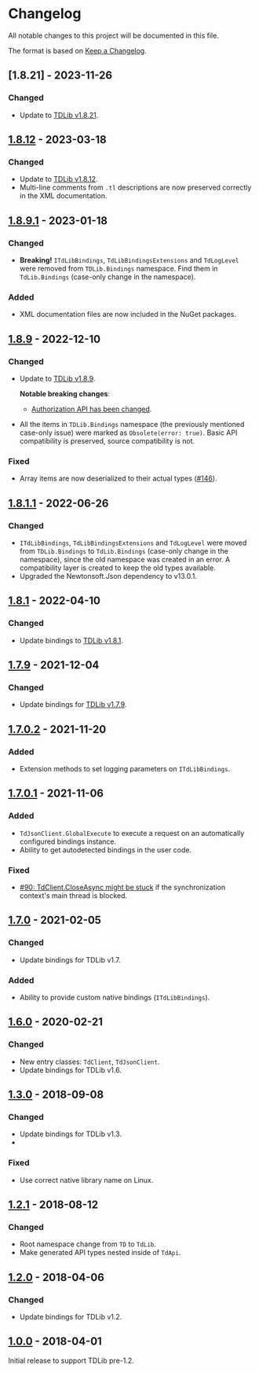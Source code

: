 ﻿Changelog
=========

All notable changes to this project will be documented in this file.

The format is based on [Keep a Changelog](https://keepachangelog.com/en/1.0.0/).

## [1.8.21] - 2023-11-26
### Changed
- Update to [TDLib v1.8.21](https://github.com/tdlib/td/tree/07c1d53a6d3cb1fad58d2822e55eef6d57363581).

## [1.8.12] - 2023-03-18
### Changed
- Update to [TDLib v1.8.12](https://github.com/tdlib/td/tree/70bee089d492437ce931aa78446d89af3da182fc).
- Multi-line comments from `.tl` descriptions are now preserved correctly in the XML documentation.

## [1.8.9.1] - 2023-01-18
### Changed
- **Breaking!** `ITdLibBindings`, `TdLibBindingsExtensions` and `TdLogLevel` were removed from `TDLib.Bindings` namespace. Find them in `TdLib.Bindings` (case-only change in the namespace).

### Added
- XML documentation files are now included in the NuGet packages.

## [1.8.9] - 2022-12-10
### Changed
- Update to [TDLib v1.8.9](https://github.com/tdlib/td/tree/29752073cf2fe586ecefe572d3821a8cf853fab5).

  **Notable breaking changes**:
  - [Authorization API has been changed](https://github.com/tdlib/td/issues/2155#issuecomment-1264474111).
- All the items in `TDLib.Bindings` namespace (the previously mentioned case-only issue) were marked as `Obsolete(error: true)`. Basic API compatibility is preserved, source compatibility is not.

### Fixed
- Array items are now deserialized to their actual types ([#146](https://github.com/egramtel/tdsharp/issues/146)).

## [1.8.1.1] - 2022-06-26
### Changed
- `ITdLibBindings`, `TdLibBindingsExtensions` and `TdLogLevel` were moved from `TDLib.Bindings` to `TdLib.Bindings` (case-only change in the namespace), since the old namespace was created in an error. A compatibility layer is created to keep the old types available.
- Upgraded the Newtonsoft.Json dependency to v13.0.1.

## [1.8.1] - 2022-04-10
### Changed
- Update bindings to [TDLib v1.8.1](https://github.com/tdlib/td/tree/1e1ab5d1b0e4811e6d9e1584a82da08448d0cada).

## [1.7.9] - 2021-12-04
### Changed
- Update bindings for [TDLib v1.7.9](https://github.com/tdlib/td/tree/8d7bda00a535d1eda684c3c8802e85d69c89a14a).

## [1.7.0.2] - 2021-11-20
### Added
- Extension methods to set logging parameters on `ITdLibBindings`.

## [1.7.0.1] - 2021-11-06
### Added
- `TdJsonClient.GlobalExecute` to execute a request on an automatically configured bindings instance.
- Ability to get autodetected bindings in the user code.

### Fixed
- [#90: TdClient.CloseAsync might be stuck](https://github.com/egramtel/tdsharp/issues/90) if the synchronization context's main thread is blocked.

## [1.7.0] - 2021-02-05
### Changed
- Update bindings for TDLib v1.7.

### Added
- Ability to provide custom native bindings (`ITdLibBindings`).

## [1.6.0] - 2020-02-21
### Changed
- New entry classes: `TdClient`, `TdJsonClient`.
- Update bindings for TDLib v1.6.

## [1.3.0] - 2018-09-08
### Changed
- Update bindings for TDLib v1.3.
-
### Fixed
- Use correct native library name on Linux.

## [1.2.1] - 2018-08-12
### Changed
- Root namespace change from `TD` to `TdLib`.
- Make generated API types nested inside of `TdApi`.

## [1.2.0] - 2018-04-06
### Changed
- Update bindings for TDLib v1.2.

## [1.0.0] - 2018-04-01

Initial release to support TDLib pre-1.2.

[1.0.0]: https://github.com/egramtel/tdsharp/releases/tag/v1.0.0
[1.2.0]: https://github.com/egramtel/tdsharp/compare/v1.0.0...v1.2.0
[1.2.1]: https://github.com/egramtel/tdsharp/compare/v1.2.0...v1.2.1
[1.3.0]: https://github.com/egramtel/tdsharp/compare/v1.2.1...v1.3.0
[1.6.0]: https://github.com/egramtel/tdsharp/compare/v1.3.0...v1.6.0
[1.7.0]: https://github.com/egramtel/tdsharp/compare/v1.6.0...v1.7.0
[1.7.0.1]: https://github.com/egramtel/tdsharp/compare/v1.7.0...v1.7.0.1
[1.7.0.2]: https://github.com/egramtel/tdsharp/compare/v1.7.0.1...v1.7.0.2
[1.7.9]: https://github.com/egramtel/tdsharp/compare/v1.7.0.2...v1.7.9
[1.8.1]: https://github.com/egramtel/tdsharp/compare/v1.7.9...v1.8.1
[1.8.1.1]: https://github.com/egramtel/tdsharp/compare/v1.8.1...v1.8.1.1
[1.8.9]: https://github.com/egramtel/tdsharp/compare/v1.8.1.1...v1.8.9
[1.8.9.1]: https://github.com/egramtel/tdsharp/compare/v1.8.9...v1.8.9.1
[1.8.12]: https://github.com/egramtel/tdsharp/compare/v1.8.9.1...v1.8.12
[Unreleased]: https://github.com/egramtel/tdsharp/compare/v1.8.12...HEAD
